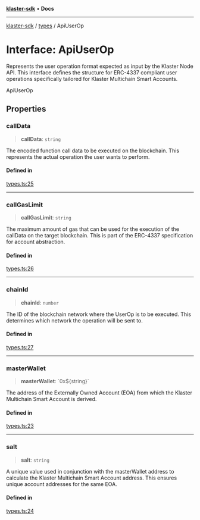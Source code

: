 [**klaster-sdk**](../../README.md) • **Docs**

***

[klaster-sdk](../../README.md) / [types](../README.md) / ApiUserOp

# Interface: ApiUserOp

Represents the user operation format expected as input by the Klaster Node API.
This interface defines the structure for ERC-4337 compliant user operations
specifically tailored for Klaster Multichain Smart Accounts.

 ApiUserOp

## Properties

### callData

> **callData**: `string`

The encoded function call data to be executed on the blockchain.
This represents the actual operation the user wants to perform.

#### Defined in

[types.ts:25](https://github.com/0xPolycode/klaster-sdk/blob/3cf08fc5b4200ded4c039f2f5c07003d95710139/src/types.ts#L25)

***

### callGasLimit

> **callGasLimit**: `string`

The maximum amount of gas that can be used for the execution
of the callData on the target blockchain. This is part of the ERC-4337 specification for
account abstraction.

#### Defined in

[types.ts:26](https://github.com/0xPolycode/klaster-sdk/blob/3cf08fc5b4200ded4c039f2f5c07003d95710139/src/types.ts#L26)

***

### chainId

> **chainId**: `number`

The ID of the blockchain network where the UserOp is to be executed.
This determines which network the operation will be sent to.

#### Defined in

[types.ts:27](https://github.com/0xPolycode/klaster-sdk/blob/3cf08fc5b4200ded4c039f2f5c07003d95710139/src/types.ts#L27)

***

### masterWallet

> **masterWallet**: \`0x$\{string\}\`

The address of the Externally Owned Account (EOA) from which
the Klaster Multichain Smart Account is derived.

#### Defined in

[types.ts:23](https://github.com/0xPolycode/klaster-sdk/blob/3cf08fc5b4200ded4c039f2f5c07003d95710139/src/types.ts#L23)

***

### salt

> **salt**: `string`

A unique value used in conjunction with the masterWallet address
to calculate the Klaster Multichain Smart Account address. This ensures unique account
addresses for the same EOA.

#### Defined in

[types.ts:24](https://github.com/0xPolycode/klaster-sdk/blob/3cf08fc5b4200ded4c039f2f5c07003d95710139/src/types.ts#L24)
